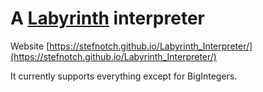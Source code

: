 # A [Labyrinth](https://github.com/m-ender/labyrinth) interpreter
Website [https://stefnotch.github.io/Labyrinth_Interpreter/](https://stefnotch.github.io/Labyrinth_Interpreter/)

It currently supports everything except for BigIntegers.

